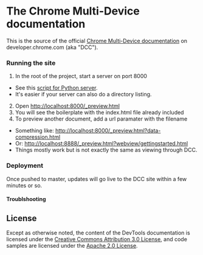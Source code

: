 The Chrome Multi-Device documentation
============

This is the source of the official [Chrome Multi-Device documentation](https://developer.chrome.com/multidevice/index) on developer.chrome.com (aka "DCC").

### Running the site

1. In the root of the project, start a server on port 8000
  * See this [script for Python server](https://github.com/paulirish/dotfiles/blob/3fa2e7dc1f1ea5eaf7f6a2531b937ff8bd8833f9/.functions#L25-L32).
  * It's easier if your server can also do a directory listing.
2. Open [http://localhost:8000/_preview.html](http://localhost:8000/_preview.html)
3. You will see the boilerplate with the index.html file already included
4. To preview another document, add a url paramater with the filename
  * Something like: [http://localhost:8000/_preview.html?data-compression.html](http://localhost:8000/_preview.html?data-compression.html)
  * Or: [http://localhost:8888/_preview.html?webview/gettingstarted.html](http://localhost:8888/_preview.html?webview/gettingstarted.html)
  * Things mostly work but is not exactly the same as viewing through DCC.

### Deployment

Once pushed to master, updates will go live to the DCC site within a few minutes or so.

#### Troublshooting

## License

Except as otherwise noted, the content of the DevTools documentation is licensed under the [Creative Commons Attribution 3.0 License](http://creativecommons.org/licenses/by/3.0/), and code samples are licensed under the [Apache 2.0 License](http://www.apache.org/licenses/LICENSE-2.0).
